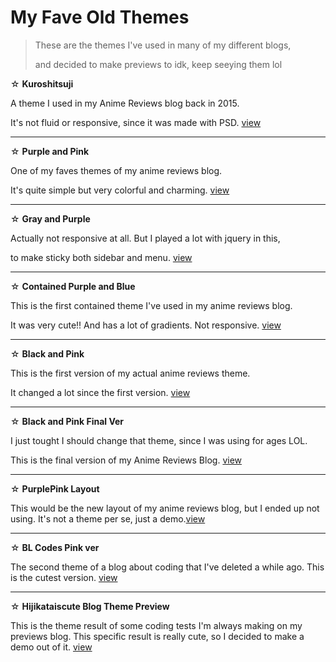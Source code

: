 <h1>My Fave Old Themes</h1>
<blockquote> These are the themes I've used in many of my different blogs, <p>and decided to make previews to idk, keep seeying them lol</blockquote>
☆ <b>Kuroshitsuji</b> <p>
 A theme I used in my Anime Reviews blog back in 2015. <p>It's not fluid or responsive, since it was made with PSD. <a href="https://bishonenlover.github.io/themes/kuroshitsuji.html">view</a>
  <hr />
☆ <b>Purple and Pink</b><p>
One of my faves themes of my anime reviews blog. <p>It's quite simple but very colorful and charming. <a href="https://bishonenlover.github.io/themes/roxo-rosa-preferido.html">view</a>
  <hr />
☆ <b>Gray and Purple</b><p>
Actually not responsive at all. But I played a lot with jquery in this, <p>to make sticky both sidebar and menu. <a href="https://bishonenlover.github.io/themes/151218.html">view</a>
  <hr />
☆ <b>Contained Purple and Blue</b><p>
  This is the first contained theme I've used in my anime reviews blog.<p> It was very cute!! And has a lot of gradients. Not responsive. <a href="https://bishonenlover.github.io/themes/contained-eichi.html">view</a>
  <hr />
☆ <b>Black and Pink </b><p>
  This is the first version of my actual anime reviews theme. <p>It changed a lot since the first version. <a href="https://bishonenlover.github.io/themes/black-and-pink-ver1.html">view</a>
<hr />
☆ <b>Black and Pink Final Ver</b><p>
 I just tought I should change that theme, since I was using for ages LOL. <p> This is the final version of my Anime Reviews Blog. <a href="https://bishonenlover.github.io/themes/black-and-pink-final.html">view</a>
  
  <hr />
☆ <b>PurplePink Layout</b><p>
 This would be the new layout of my anime reviews blog, but I ended up not using. It's not a theme per se, just a demo.<a href="https://bishonenlover.github.io/themes/purplepink-layout.html">view</a>
  <hr />
☆ <b>BL Codes Pink ver</b><p>
The second theme of a blog about coding that I've deleted a while ago. This is the cutest version. <a href="https://bishonenlover.github.io/themes/blcodes-pink.html">view</a>
 
   <hr />
☆ <b>Hijikataiscute Blog Theme Preview</b><p>
This is the theme result of some coding tests I'm always making on my previews blog. This specific result is really cute, so I decided to make a demo out of it. <a href="https://bishonenlover.github.io/themes/hijikataiscute-demo.html">view</a>
  
